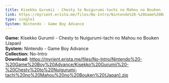```yaml
---
title: Kisekko Gurumii - Chesty to Nuigurumi-tachi no Mahou no Bouken (Japan)
link: https://myrient.erista.me/files/No-Intro/Nintendo%20-%20Game%20Boy%20Advance/Kisekko%20Gurumii%20-%20Chesty%20to%20Nuigurumi-tachi%20no%20Mahou%20no%20Bouken%20(Japan).zip
type: single1
System: Nintendo - Game Boy Advance
---
```

<b>Game:</b> Kisekko Gurumii - Chesty to Nuigurumi-tachi no Mahou no Bouken (Japan)<br>
<b>System:</b> Nintendo - Game Boy Advance<br>
<b>Collection:</b> No-Intro<br>
<b>Download:</b> https://myrient.erista.me/files/No-Intro/Nintendo%20-%20Game%20Boy%20Advance/Kisekko%20Gurumii%20-%20Chesty%20to%20Nuigurumi-tachi%20no%20Mahou%20no%20Bouken%20(Japan).zip